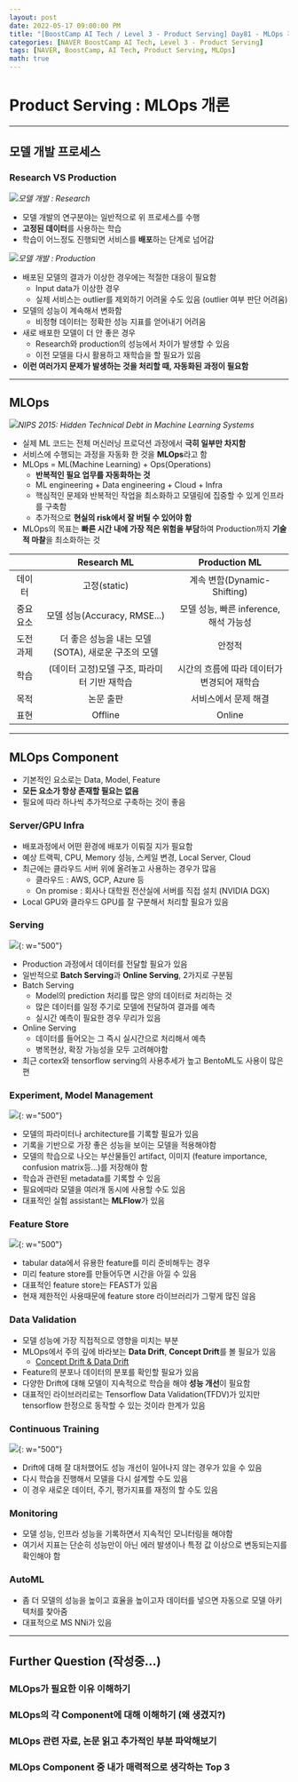 ```yaml
---
layout: post
date: 2022-05-17 09:00:00 PM
title: "[BoostCamp AI Tech / Level 3 - Product Serving] Day81 - MLOps 개론"
categories: [NAVER BoostCamp AI Tech, Level 3 - Product Serving]
tags: [NAVER, BoostCamp, AI Tech, Product Serving, MLOps]
math: true
---
```

# Product Serving : MLOps 개론

---

## 모델 개발 프로세스

### Research VS Production

![](/image/boostcamp/prod_serve/MLOps/process_research.png)*모델 개발 : Research*

- 모델 개발의 연구분야는 일반적으로 위 프로세스를 수행
- **고정된 데이터**를 사용하는 학습
- 학습이 어느정도 진행되면 서비스를 **배포**하는 단계로 넘어감

![](/image/boostcamp/prod_serve/MLOps/process_production.png)*모델 개발 : Production*

- 배포된 모델의 결과가 이상한 경우에는 적절한 대응이 필요함
  - Input data가 이상한 경우
  - 실제 서비스는 outlier를 제외하기 어려울 수도 있음 (outlier 여부 판단 어려움)
- 모델의 성능이 계속해서 변화함
  - 비정형 데이터는 정확한 성능 지표를 얻어내기 어려움
- 새로 배포한 모델이 더 안 좋은 경우
  - Research와 production의 성능에서 차이가 발생할 수 있음
  - 이전 모델을 다시 활용하고 재학습을 할 필요가 있음
- **이런 여러가지 문제가 발생하는 것을 처리할 때, 자동화된 과정이 필요함**

---

## MLOps

![](/image/boostcamp/prod_serve/MLOps/mlcode.png)*NIPS 2015: Hidden Technical Debt in Machine Learning Systems*

- 실제 ML 코드는 전체 머신러닝 프로덕션 과정에서 **극히 일부만 차지함**
- 서비스에 수행되는 과정을 자동화 한 것을 **MLOps**라고 함
- MLOps = ML(Machine Learning) + Ops(Operations)
  - **반복적인 필요 업무를 자동화하는 것**
  - ML engineering + Data engineering + Cloud + Infra
  - 핵심적인 문제와 반복적인 작업을 최소화하고 모델링에 집중할 수 있게 인프라를 구축함
  - 추가적으로 **현실의 risk에서 잘 버틸 수 있어야 함**
- MLOps의 목표는 **빠른 시간 내에 가장 적은 위험을 부담**하여 Production까지 **기술적 마찰**을 최소화하는 것

| | Research ML | Production ML |
|:--:|:--:|:--:|
| 데이터 | 고정(static) | 계속 변함(Dynamic-Shifting) |
| 중요 요소 | 모델 성능(Accuracy, RMSE...) | 모델 성능, 빠른 inference, 해석 가능성 |
| 도전 과제 | 더 좋은 성능을 내는 모델(SOTA), 새로운 구조의 모델 | 안정적 |
| 학습 | (데이터 고정)모델 구조, 파라미터 기반 재학습 | 시간의 흐름에 따라 데이터가 변경되어 재학습 |
| 목적 | 논문 출판 | 서비스에서 문제 해결 |
| 표현 | Offline | Online |

---

## MLOps Component

- 기본적인 요소로는 Data, Model, Feature
- **모든 요소가 항상 존재할 필요는 없음**
- 필요에 따라 하나씩 추가적으로 구축하는 것이 좋음

### Server/GPU Infra

- 배포과정에서 어떤 환경에 배포가 이뤄질 지가 필요함
- 예상 트랙픽, CPU, Memory 성능, 스케일 변경, Local Server, Cloud
- 최근에는 클라우드 서버 위에 올려놓고 사용하는 경우가 많음
  - 클라우드 : AWS, GCP, Azure 등
  - On promise : 회사나 대학원 전산실에 서버를 직접 설치 (NVIDIA DGX)
- Local GPU와 클라우드 GPU를 잘 구분해서 처리할 필요가 있음

### Serving

![](/image/boostcamp/prod_serve/MLOps/serving.png){: w="500"}

- Production 과정에서 데이터를 전달할 필요가 있음
- 일반적으로 **Batch Serving**과 **Online Serving**, 2가지로 구분됨
- Batch Serving
  - Model의 prediction 처리를 많은 양의 데이터로 처리하는 것
  - 많은 데이터를 일정 주기로 모델에 전달하여 결과를 예측
  - 실시간 예측이 필요한 경우 무리가 있음
- Online Serving
  - 데이터를 들어오는 그 즉시 실시간으로 처리해서 예측
  - 병목현상, 확장 가능성을 모두 고려해야함
- 최근 cortex와 tensorflow serving의 사용추세가 높고 BentoML도 사용이 많은 편

### Experiment, Model Management

![](/image/boostcamp/prod_serve/MLOps/experiment.png){: w="500"}

- 모델의 파라미터나 architecture를 기록할 필요가 있음
- 기록을 기반으로 가장 좋은 성능을 보이는 모델을 적용해야함
- 모델의 학습으로 나오는 부산물들인 artifact, 이미지 (feature importance, confusion matrix등...)를 저장해야 함
- 학습과 관련된 metadata를 기록할 수 있음
- 필요에따라 모델을 여러개 동시에 사용할 수도 있음
- 대표적인 실험 assistant는 **MLFlow**가 있음

### Feature Store

![](/image/boostcamp/prod_serve/MLOps/feature_store.png){: w="500"}

- tabular data에서 유용한 feature를 미리 준비해두는 경우
- 미리 feature store를 만들어두면 시간을 아낄 수 있음
- 대표적인 feature store는 FEAST가 있음
- 현재 제한적인 사용때문에 feature store 라이브러리가 그렇게 많진 않음

### Data Validation

- 모델 성능에 가장 직접적으로 영향을 미치는 부분
- MLOps에서 주의 깊에 바라보는 **Data Drift**, **Concept Drift**를 볼 필요가 있음
  - [Concept Drift & Data Drift](https://cow-coding.github.io/posts/coursera1_2/#concept-drift-and-data-drift)
- Feature의 분포나 데이터의 분포를 확인할 필요가 있음
- 다양한 Drift에 대해 모델이 지속적으로 학습을 해야 **성능 개선**이 필요함
- 대표적인 라이브러리로는 Tensorflow Data Validation(TFDV)가 있지만 tensorflow 한정으로 동작할 수 있는 것이라 한계가 있음

### Continuous Training

![](/image/boostcamp/prod_serve/MLOps/training.png){: w="500"}

- Drift에 대해 잘 대처했어도 성능 개선이 일어나지 않는 경우가 있을 수 있음
- 다시 학습을 진행해서 모델을 다시 설계할 수도 있음
- 이 경우 새로운 데이터, 주기, 평가지표를 재정의 할 수도 있음

### Monitoring

- 모델 성능, 인프라 성능을 기록하면서 지속적인 모니터링을 해야함
- 여기서 지표는 단순히 성능만이 아닌 에러 발생이나 특정 값 이상으로 변동되는지를 확인해야 함

### AutoML

- 좀 더 모델의 성능을 높이고 효율을 높이고자 데이터를 넣으면 자동으로 모델 아키텍처를 찾아줌
- 대표적으로 MS NNi가 있음

---

## Further Question (작성중...)

### MLOps가 필요한 이유 이해하기

### MLOps의 각 Component에 대해 이해하기 (왜 생겼지?)

### MLOps 관련 자료, 논문 읽고 추가적인 부분 파악해보기

### MLOps Component 중 내가 매력적으로 생각하는 Top 3